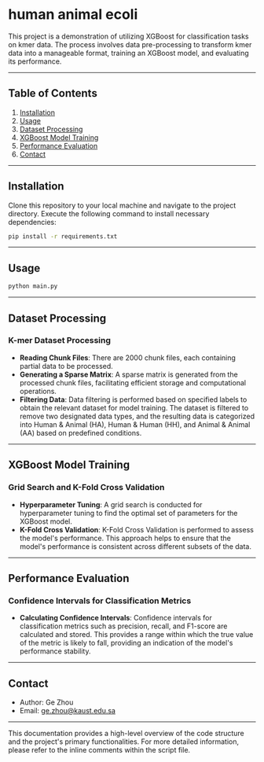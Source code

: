 
# human animal ecoli



This project is a demonstration of utilizing XGBoost for classification tasks on kmer data. The process involves data pre-processing to transform kmer data into a manageable format, training an XGBoost model, and evaluating its performance.

---

## Table of Contents

1. [Installation](#installation)
2. [Usage](#usage)
3. [Dataset Processing](#dataset-processing)
4. [XGBoost Model Training](#xgboost-model-training)
5. [Performance Evaluation](#performance-evaluation)
6. [Contact](#contact)

---

## Installation

Clone this repository to your local machine and navigate to the project directory. Execute the following command to install necessary dependencies:

```bash
pip install -r requirements.txt
```

---

## Usage

```bash
python main.py
```

---

## Dataset Processing

### K-mer Dataset Processing

- **Reading Chunk Files**: There are 2000 chunk files, each containing partial data to be processed. 
- **Generating a Sparse Matrix**: A sparse matrix is generated from the processed chunk files, facilitating efficient storage and computational operations.
- **Filtering Data**: Data filtering is performed based on specified labels to obtain the relevant dataset for model training. The dataset is filtered to remove two designated data types, and the resulting data is categorized into Human & Animal (HA), Human & Human (HH), and Animal & Animal (AA) based on predefined conditions.

---

## XGBoost Model Training

### Grid Search and K-Fold Cross Validation

- **Hyperparameter Tuning**: A grid search is conducted for hyperparameter tuning to find the optimal set of parameters for the XGBoost model.
- **K-Fold Cross Validation**: K-Fold Cross Validation is performed to assess the model's performance. This approach helps to ensure that the model's performance is consistent across different subsets of the data.

---

## Performance Evaluation

### Confidence Intervals for Classification Metrics

- **Calculating Confidence Intervals**: Confidence intervals for classification metrics such as precision, recall, and F1-score are calculated and stored. This provides a range within which the true value of the metric is likely to fall, providing an indication of the model's performance stability.

---

## Contact

- Author: Ge Zhou
- Email: ge.zhou@kaust.edu.sa

---

This documentation provides a high-level overview of the code structure and the project's primary functionalities. For more detailed information, please refer to the inline comments within the script file.

